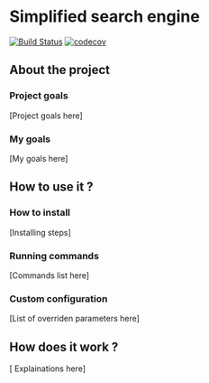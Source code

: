 # Simplified search engine

[![Build Status](https://travis-ci.org/alaouimehdi1995/simplified-search-engine.png?branch=master)](https://travis-ci.org/alaouimehdi1995/simplified-search-engine)
[![codecov](https://codecov.io/gh/alaouimehdi1995/simplified-search-engine/branch/master/graph/badge.svg)](https://codecov.io/gh/alaouimehdi1995/simplified-search-engine)

## About the project

### Project goals

[Project goals here]

### My goals

[My goals here]

## How to use it ?

### How to install

[Installing steps]

### Running commands

[Commands list here]

### Custom configuration

[List of overriden parameters here]

## How does it work ?

[ Explainations here]
